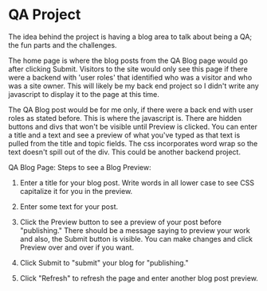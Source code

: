 # QA Project
The idea behind the project is having a blog area to talk about being a QA; the fun parts and the challenges.

The home page is where the blog posts from the QA Blog page would go after clicking Submit. Visitors to the site would only see this page if there were a backend with 'user roles' that identified who was a visitor and who was a site owner. This will likely be my back end project so I didn't write any javascript to display it to the page at this time.

The QA Blog post would be for me only, if there were a back end with user roles as stated before. This is where the javascript is. There are hidden buttons and divs that won't be visible until Preview is clicked. You can enter a title and a text and see a preview of what you've typed as that text is pulled from the title and topic fields. The css incorporates word wrap so the text doesn't spill out of the div. This could be another backend project.


QA Blog Page: Steps to see a Blog Preview:

1) Enter a title for your blog post. Write words in all lower case to see CSS capitalize it for you in the preview.

2) Enter some text for your post.

3) Click the Preview button to see a preview of your post before "publishing." There should be a message saying to preview your work and also, the Submit button is visible. You can make changes and click Preview over and over if you want.

4) Click Submit to "submit" your blog for "publishing."

5) Click "Refresh" to refresh the page and enter another blog post preview.
